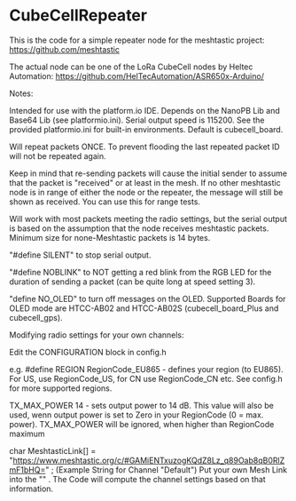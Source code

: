 # CubeCellRepeater

This is the code for a simple repeater node for the meshtastic project: https://github.com/meshtastic

The actual node can be one of the LoRa CubeCell nodes by Heltec Automation: https://github.com/HelTecAutomation/ASR650x-Arduino/

Notes:

Intended for use with the platform.io IDE. Depends on the NanoPB Lib and Base64 Lib (see platformio.ini). Serial output speed is 115200.
See the provided platformio.ini for built-in environments. Default is cubecell_board.

Will repeat packets ONCE. To prevent flooding the last repeated packet ID will not be repeated again.

Keep in mind that re-sending packets will cause the initial sender to assume that the packet is "received" or at least in the mesh.
If no other meshtastic node is in range of either the node or the repeater, the message will still be shown as received. 
You can use this for range tests.

Will work with most packets meeting the radio settings, but the serial output is based on the assumption that the node receives meshtastic packets.
Minimum size for none-Meshtastic packets is 14 bytes.

"#define SILENT" to stop serial output.

"#define NOBLINK" to NOT getting a red blink from the RGB LED for the duration of sending a packet (can be quite long at speed setting 3).

"define NO_OLED" to turn off messages on the OLED. Supported Boards for OLED mode are HTCC-AB02 and HTCC-AB02S (cubecell_board_Plus and cubecell_gps). 

Modifying radio settings for your own channels:

Edit the CONFIGURATION block in config.h

e.g.
#define REGION  RegionCode_EU865  -  defines your region (to EU865). For US, use RegionCode_US, for CN use RegionCode_CN etc. See config.h for more supported regions.

TX_MAX_POWER     14  -  sets output power to 14 dB. This value will also be used, wenn output power is set to Zero in your RegionCode (0 = max. power). TX_MAX_POWER will be ignored, when higher than RegionCode maximum

char MeshtasticLink[] = "https://www.meshtastic.org/c/#GAMiENTxuzogKQdZ8Lz_q89Oab8qB0RlZmF1bHQ=" ;  (Example String for Channel "Default")
Put your own Mesh Link into the "" . The Code will compute the channel settings based on that information.
